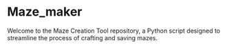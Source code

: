 # Maze_maker
Welcome to the Maze Creation Tool repository, a Python script designed to streamline the process of crafting and saving mazes.
